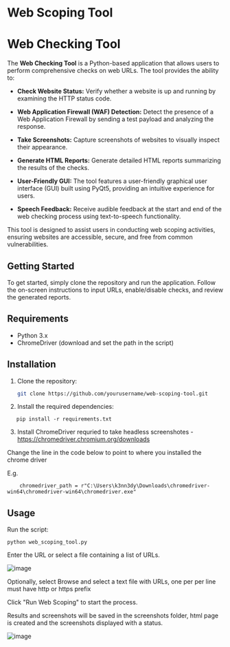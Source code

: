 # Web Scoping Tool

# Web Checking Tool

The **Web Checking Tool** is a Python-based application that allows users to perform comprehensive checks on web URLs. The tool provides the ability to:

- **Check Website Status:** Verify whether a website is up and running by examining the HTTP status code.

- **Web Application Firewall (WAF) Detection:** Detect the presence of a Web Application Firewall by sending a test payload and analyzing the response.

- **Take Screenshots:** Capture screenshots of websites to visually inspect their appearance.

- **Generate HTML Reports:** Generate detailed HTML reports summarizing the results of the checks.

- **User-Friendly GUI:** The tool features a user-friendly graphical user interface (GUI) built using PyQt5, providing an intuitive experience for users.

- **Speech Feedback:** Receive audible feedback at the start and end of the web checking process using text-to-speech functionality.

This tool is designed to assist users in conducting web scoping activities, ensuring websites are accessible, secure, and free from common vulnerabilities.

## Getting Started

To get started, simply clone the repository and run the application. Follow the on-screen instructions to input URLs, enable/disable checks, and review the generated reports.


## Requirements

- Python 3.x
- ChromeDriver (download and set the path in the script) 

## Installation

1. Clone the repository:

   ```bash
   git clone https://github.com/yourusername/web-scoping-tool.git

2. Install the required dependencies:
```
   pip install -r requirements.txt
```
3. Install ChromeDriver requried to take headless screenshotes - https://chromedriver.chromium.org/downloads 

Change the line in the code below to point to where you installed the chrome driver

E.g.
```
    chromedriver_path = r"C:\Users\k3nn3dy\Downloads\chromedriver-win64\chromedriver-win64\chromedriver.exe"

```

## Usage
Run the script:

```
python web_scoping_tool.py
```
Enter the URL or select a file containing a list of URLs.

![image](https://github.com/d1r3w0lf81/WebScoper/assets/65041560/15e56e2e-e0f4-45ca-8b21-5b35d46ef503)


Optionally, select Browse and select a text file with URLs, one per per line must have http or https prefix

Click "Run Web Scoping" to start the process.

Results and screenshots will be saved in the screenshots folder, html page is created and the screenshots displayed with a status.

![image](https://github.com/d1r3w0lf81/WebScoper/assets/65041560/252f427e-e88c-43f3-9a60-d02aebb74a3b)

